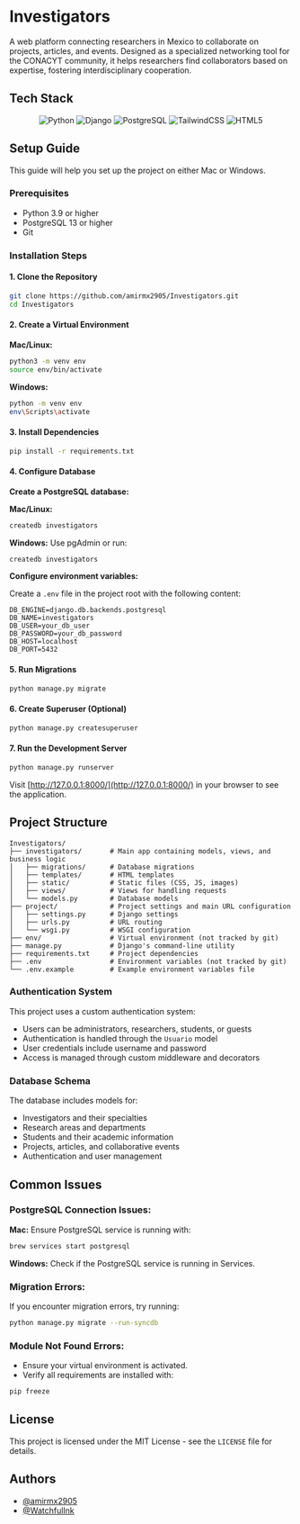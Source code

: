 # Investigators

A web platform connecting researchers in Mexico to collaborate on projects, articles, and events. Designed as a specialized networking tool for the CONACYT community, it helps researchers find collaborators based on expertise, fostering interdisciplinary cooperation.

## Tech Stack

<p align="center">
    <img src="https://img.shields.io/badge/Python-3776AB?style=for-the-badge&logo=python&logoColor=white" alt="Python">
    <img src="https://img.shields.io/badge/Django-092E20?style=for-the-badge&logo=django&logoColor=white" alt="Django">
    <img src="https://img.shields.io/badge/PostgreSQL-336791?style=for-the-badge&logo=postgresql&logoColor=white" alt="PostgreSQL">
    <img src="https://img.shields.io/badge/TailwindCSS-06B6D4?style=for-the-badge&logo=tailwindcss&logoColor=white" alt="TailwindCSS">
    <img src="https://img.shields.io/badge/HTML5-E34F26?style=for-the-badge&logo=html5&logoColor=white" alt="HTML5">
</p>

## Setup Guide
This guide will help you set up the project on either Mac or Windows.

### Prerequisites
- Python 3.9 or higher
- PostgreSQL 13 or higher
- Git

### Installation Steps

#### 1. Clone the Repository
```bash
git clone https://github.com/amirmx2905/Investigators.git
cd Investigators
```

#### 2. Create a Virtual Environment

**Mac/Linux:**
```bash
python3 -m venv env
source env/bin/activate
```

**Windows:**
```bash
python -m venv env
env\Scripts\activate
```

#### 3. Install Dependencies
```bash
pip install -r requirements.txt
```

#### 4. Configure Database

**Create a PostgreSQL database:**

**Mac/Linux:**
```bash
createdb investigators
```

**Windows:**
Use pgAdmin or run:
```powershell
createdb investigators
```

**Configure environment variables:**

Create a `.env` file in the project root with the following content:
```env
DB_ENGINE=django.db.backends.postgresql
DB_NAME=investigators
DB_USER=your_db_user
DB_PASSWORD=your_db_password
DB_HOST=localhost
DB_PORT=5432
```

#### 5. Run Migrations
```bash
python manage.py migrate
```

#### 6. Create Superuser (Optional)
```bash
python manage.py createsuperuser
```

#### 7. Run the Development Server
```bash
python manage.py runserver
```
Visit [http://127.0.0.1:8000/](http://127.0.0.1:8000/) in your browser to see the application.

## Project Structure
```
Investigators/
├── investigators/       # Main app containing models, views, and business logic
│   ├── migrations/      # Database migrations
│   ├── templates/       # HTML templates
│   ├── static/          # Static files (CSS, JS, images)
│   ├── views/           # Views for handling requests
│   └── models.py        # Database models
├── project/             # Project settings and main URL configuration
│   ├── settings.py      # Django settings
│   ├── urls.py          # URL routing
│   └── wsgi.py          # WSGI configuration
├── env/                 # Virtual environment (not tracked by git)
├── manage.py            # Django's command-line utility
├── requirements.txt     # Project dependencies
├── .env                 # Environment variables (not tracked by git)
└── .env.example         # Example environment variables file
```

### Authentication System
This project uses a custom authentication system:
- Users can be administrators, researchers, students, or guests
- Authentication is handled through the `Usuario` model
- User credentials include username and password
- Access is managed through custom middleware and decorators

### Database Schema
The database includes models for:
- Investigators and their specialties
- Research areas and departments
- Students and their academic information
- Projects, articles, and collaborative events
- Authentication and user management

## Common Issues

### PostgreSQL Connection Issues:
**Mac:**
Ensure PostgreSQL service is running with:
```bash
brew services start postgresql
```

**Windows:**
Check if the PostgreSQL service is running in Services.

### Migration Errors:
If you encounter migration errors, try running:
```bash
python manage.py migrate --run-syncdb
```

### Module Not Found Errors:
- Ensure your virtual environment is activated.
- Verify all requirements are installed with:
```bash
pip freeze
```

## License
This project is licensed under the MIT License - see the `LICENSE` file for details.


## Authors
- [@amirmx2905](https://github.com/amirmx2905)
- [@WatchfulInk](https://github.com/WatchfulInk)